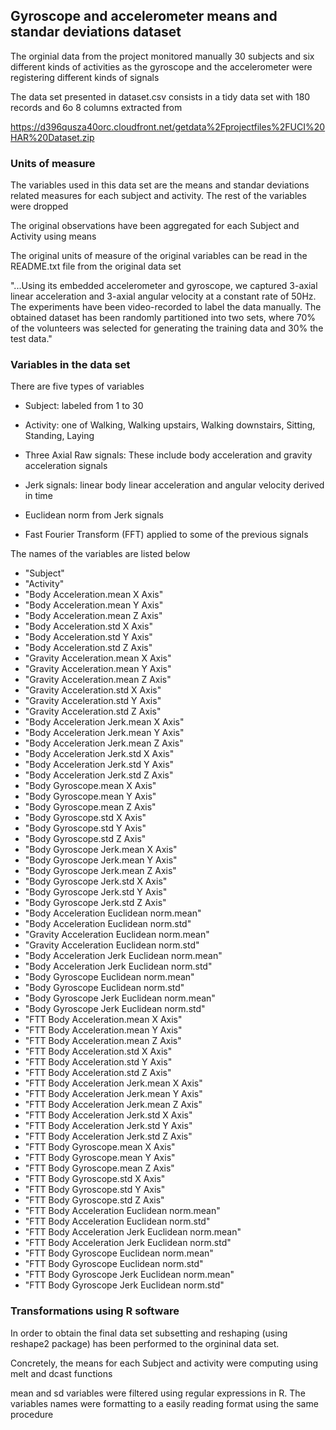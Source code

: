## Gyroscope and accelerometer means and standar deviations dataset

The orginial data from the project monitored manually 30 subjects and six different kinds of activities as the gyroscope and the accelerometer were registering different kinds of signals

The data set presented in dataset.csv consists in a tidy data set with 180 records and 6o 8 columns extracted from 

https://d396qusza40orc.cloudfront.net/getdata%2Fprojectfiles%2FUCI%20HAR%20Dataset.zip 


### Units of measure

The variables used in this data set are the means and standar deviations related measures for each subject and activity. The rest of the variables were dropped

The original observations have been aggregated for each Subject and Activity using means

The original units of measure of the original variables can be read in the README.txt file from the original data set

"...Using its embedded accelerometer and gyroscope, we captured 3-axial linear acceleration and 3-axial angular velocity at a constant rate of 50Hz. The experiments have been video-recorded to label the data manually. The obtained dataset has been randomly partitioned into two sets, where 70% of the volunteers was selected for generating the training data and 30% the test data."


### Variables in the data set

There are five types of variables


* Subject: labeled from 1 to 30

* Activity: one of Walking, Walking upstairs, Walking downstairs, Sitting, Standing, Laying

* Three Axial Raw signals: These include body acceleration and gravity acceleration signals

* Jerk signals: linear body linear acceleration and angular velocity derived in time

* Euclidean norm from Jerk signals

* Fast Fourier Transform (FFT) applied to some of the previous signals


The names of the variables are listed below

* "Subject"                                       
* "Activity"                                      
* "Body Acceleration.mean X Axis"                 
* "Body Acceleration.mean Y Axis"                 
* "Body Acceleration.mean Z Axis"                 
* "Body Acceleration.std X Axis"                  
* "Body Acceleration.std Y Axis"                  
* "Body Acceleration.std Z Axis"                  
* "Gravity Acceleration.mean X Axis"              
* "Gravity Acceleration.mean Y Axis"              
* "Gravity Acceleration.mean Z Axis"              
* "Gravity Acceleration.std X Axis"               
* "Gravity Acceleration.std Y Axis"               
* "Gravity Acceleration.std Z Axis"               
* "Body Acceleration Jerk.mean X Axis"            
* "Body Acceleration Jerk.mean Y Axis"            
* "Body Acceleration Jerk.mean Z Axis"            
* "Body Acceleration Jerk.std X Axis"             
* "Body Acceleration Jerk.std Y Axis"             
* "Body Acceleration Jerk.std Z Axis"             
* "Body Gyroscope.mean X Axis"                    
* "Body Gyroscope.mean Y Axis"                    
* "Body Gyroscope.mean Z Axis"                    
* "Body Gyroscope.std X Axis"                     
* "Body Gyroscope.std Y Axis"                     
* "Body Gyroscope.std Z Axis"                     
* "Body Gyroscope Jerk.mean X Axis"               
* "Body Gyroscope Jerk.mean Y Axis"               
* "Body Gyroscope Jerk.mean Z Axis"               
* "Body Gyroscope Jerk.std X Axis"                
* "Body Gyroscope Jerk.std Y Axis"                
* "Body Gyroscope Jerk.std Z Axis"                
* "Body Acceleration Euclidean norm.mean"         
* "Body Acceleration Euclidean norm.std"          
* "Gravity Acceleration Euclidean norm.mean"      
* "Gravity Acceleration Euclidean norm.std"       
* "Body Acceleration Jerk Euclidean norm.mean"    
* "Body Acceleration Jerk Euclidean norm.std"     
* "Body Gyroscope Euclidean norm.mean"            
* "Body Gyroscope Euclidean norm.std"             
* "Body Gyroscope Jerk Euclidean norm.mean"       
* "Body Gyroscope Jerk Euclidean norm.std"        
* "FTT Body Acceleration.mean X Axis"             
* "FTT Body Acceleration.mean Y Axis"             
* "FTT Body Acceleration.mean Z Axis"             
* "FTT Body Acceleration.std X Axis"              
* "FTT Body Acceleration.std Y Axis"              
* "FTT Body Acceleration.std Z Axis"              
* "FTT Body Acceleration Jerk.mean X Axis"        
* "FTT Body Acceleration Jerk.mean Y Axis"        
* "FTT Body Acceleration Jerk.mean Z Axis"        
* "FTT Body Acceleration Jerk.std X Axis"         
* "FTT Body Acceleration Jerk.std Y Axis"         
* "FTT Body Acceleration Jerk.std Z Axis"         
* "FTT Body Gyroscope.mean X Axis"                
* "FTT Body Gyroscope.mean Y Axis"                
* "FTT Body Gyroscope.mean Z Axis"                
* "FTT Body Gyroscope.std X Axis"                 
* "FTT Body Gyroscope.std Y Axis"                 
* "FTT Body Gyroscope.std Z Axis"                 
* "FTT Body Acceleration Euclidean norm.mean"     
* "FTT Body Acceleration Euclidean norm.std"      
* "FTT Body Acceleration Jerk Euclidean norm.mean"
* "FTT Body Acceleration Jerk Euclidean norm.std" 
* "FTT Body Gyroscope Euclidean norm.mean"        
* "FTT Body Gyroscope Euclidean norm.std"         
* "FTT Body Gyroscope Jerk Euclidean norm.mean"   
* "FTT Body Gyroscope Jerk Euclidean norm.std"


### Transformations using R software

In order to obtain the final data set subsetting and reshaping (using reshape2 package) has been performed to the orgininal data set. 

Concretely, the means for each Subject and activity were computing using melt and dcast functions

mean and sd variables were filtered using regular expressions in R. The variables names were formatting to a easily reading format using the same procedure